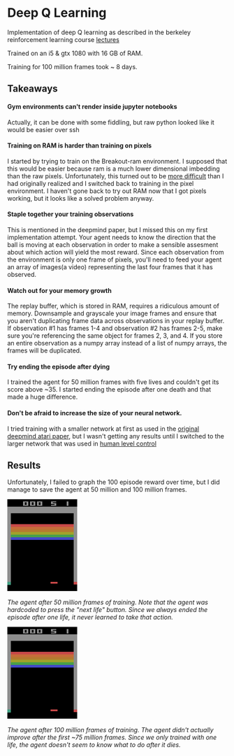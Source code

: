 Deep Q Learning
===

Implementation of deep Q learning as described in the berkeley reinforcement learning course
[lectures](https://www.youtube.com/watch?v=nZXC5OdDfs4&index=7&list=PLkFD6_40KJIznC9CDbVTjAF2oyt8_VAe3)

Trained on an i5 & gtx 1080 with 16 GB of RAM.

Training for 100 million frames took ~ 8 days.

Takeaways
---

#### Gym environments can't render inside jupyter notebooks

Actually, it can be done with some fiddling, but raw python looked like it would be easier over ssh

#### Training on RAM is harder than training on pixels

I started by trying to train on the Breakout-ram environment. I supposed that this would be easier because ram is a much
lower dimensional imbedding than the raw pixels.  Unfortunately, this turned out to be
[more difficult](https://openai.com/requests-for-research/#q-learning-on-the-ram-variant-of-atari) than I had originally
realized and I switched back to training in the pixel environment.  I haven't gone back to try out RAM now that I got
pixels working, but it looks like a solved problem anyway.

#### Staple together your training observations

This is mentioned in the deepmind paper, but I missed this on my first implementation attempt.
Your agent needs to know the direction that the ball is moving at each observation in order to make a sensible assesment
about which action will yield the most reward.  Since each observation from the environment is only one frame of pixels,
you'll need to feed your agent an array of images(a video) representing the last four frames that it has observed.

#### Watch out for your memory growth

The replay buffer, which is stored in RAM, requires a ridiculous amount of memory.  Downsample and grayscale your image
frames and ensure that you aren't duplicating frame data across observations in your replay buffer.  If observation #1
has frames 1-4 and observation #2 has frames 2-5, make sure you're referencing the same object for frames 2, 3, and 4.
If you store an entire observation as a numpy array instead of a list of numpy arrays, the frames will be duplicated.

#### Try ending the episode after dying

I trained the agent for 50 million frames with five lives and couldn't get its score above ~35.  I started ending the
episode after one death and that made a huge difference.

#### Don't be afraid to increase the size of your neural network.

I tried training with a smaller network at first as used in the
[original deepmind atari paper](https://arxiv.org/abs/1312.5602), but I wasn't getting any results until I switched to
the larger network that was used in [human level control](https://deepmind.com/research/publications/human-level-control-through-deep-reinforcement-learning/)


Results
---

Unfortunately, I failed to graph the 100 episode reward over time, but I did manage to save the agent at 50 million and
100 million frames.

![50 million frames gif](gifs/BreakoutDeterministic-v4-50M.gif)  

*The agent after 50 million frames of training.  Note that the agent was hardcoded to press the "next life"
button.  Since we always ended the episode after one life, it never learned to take that action.*

![100 million frames gif](gifs/BreakoutDeterministic-v4-100M.gif)  

*The agent after 100 million frames of training.  The agent didn't actually improve after the first ~75 million frames.
Since we only trained with one life, the agent doesn't seem to know what to do after it dies.*
